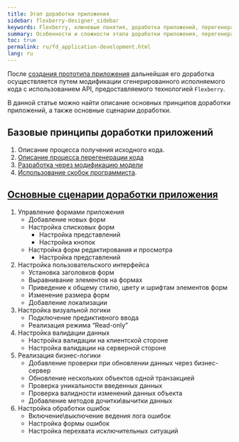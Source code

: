 ```yaml
---
title: Этап доработки приложения 
sidebar: flexberry-designer_sidebar
keywords: Flexberry, ключевые понятия, доработка приложений, перегенерация, скобки программиста, UML, генерация, этапы создания приложения
summary: Особенности и сложности этапа доработки приложения, перегенерация приложений
toc: true
permalink: ru/fd_application-development.html
lang: ru
---
```


После [создания прототипа приложения](fd_prototype-creation.html) дальнейшая его доработка осуществляется путем модификации сгенерированного исполняемого кода с использованием API, предоставляемого технологией `Flexberry`.

В данной статье можно найти описание основных принципов доработки приложений, а также основные сценарии доработки.

## Базовые принципы доработки приложений

1. Описание процесса получения исходного кода.
2.	[Описание процесса перегенерации кода](fd_code-generation.html)
3.	[Разработка через модификацию модели](fd_code-generation.html)
4.	[Использование скобок программиста](fo_programmer-brackets.html).

## [Основные сценарии доработки приложения](fd_development.html)

1.	Управление формами приложения
    *	Добавление новых форм
    *	Настройка списковых форм
        *	Настройка представлений
        *	Настройка кнопок
    *	Настройка форм редактирования и просмотра
        *	Настройка представлений
2.	Настройка пользовательского интерфейса
    *	Установка заголовков форм
    *	Выравнивание элементов на формах
    *	Приведение к общему стилю, цвету и шрифтам элементов форм
    *	Изменение размера форм
    *	Добавление локализации
3.	Настройка визуальной логики
    *	Подключение предиктивного ввода
    *	Реализация режима “Read-only”
4.	Настройка валидации данных
    *	Настройка валидации на клиентской стороне
    *	Настройка валидации на серверной стороне
5.	Реализация бизнес-логики
    *	Добавление проверки при обновлении данных через бизнес-сервер
    *	Обновление нескольких объектов одной транзакцией
    *	Проверка уникальности введенных данных
    *	Проверка валидности изменений данных объекта
    *	Добавление методов дочитки\вычитки данных
6.	Настройка обработки ошибок
    *	Включение\выключение ведения лога ошибок
    *	Настройка формы ошибок
    *	Настройка перехвата исключительных ситуаций
